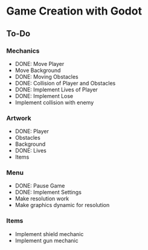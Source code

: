 # Game Creation with Godot
## To-Do
### Mechanics
- DONE: Move Player
- Move Background
- DONE: Moving Obstacles
- DONE: Collision of Player and Obstacles
- DONE: Implement Lives of Player
- DONE: Implement Lose
- Implement collision with enemy
### Artwork
- DONE: Player
- Obstacles
- Background
- DONE: Lives
- Items
### Menu
- DONE: Pause Game
- DONE: Implement Settings
- Make resolution work
- Make graphics dynamic for resolution
### Items
- Implement shield mechanic
- Implement gun mechanic
